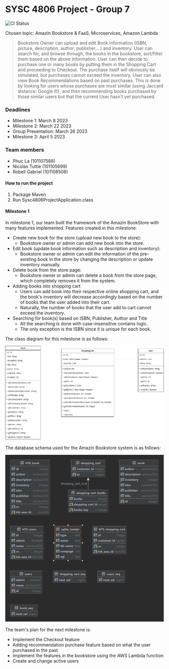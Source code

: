 # SYSC 4806 Project - Group 7


![CI Status](https://github.com/CarletonU-2223-SAV/SYSC4806-Project/actions/workflows/maven.yaml/badge.svg)

Chosen topic: Amazin Bookstore & FaaS, Microservices, Amazon Lambda

> Bookstore Owner can upload and edit Book information (ISBN, picture, description, author, publisher,...) and inventory. 
> User can search for, and browse through, the books in the bookstore, sort/filter them based on the above information. 
> User can then decide to purchase one or many books by putting them in the Shopping Cart and proceeding to Checkout. 
> The purchase itself will obviously be simulated, but purchases cannot exceed the inventory. 
> User can also view Book Recommendations based on past purchases. 
> This is done by looking for users whose purchases are most similar (using Jaccard distance: Google it!), 
> and then recommending books purchased by those similar users but that the current User hasn't yet purchased.

### Deadlines

- Milestone 1: March 8 2023
- Milestone 2: March 22 2023
- Group Presentation: March 26 2023
- Milestone 3: April 5 2023

### Team members
- Phuc La (101107588)
- Nicolas Tuttle (101105699)
- Robell Gabriel (101108508)

#### How to run the project
1. Package Maven
2. Run Sysc4806ProjectApplication.class

#### Milestone 1

In milestone 1, our team built the framework of the Amazin BookStore with many features implemented. Features created in this milestone: 
- Create new book for the store (upload new book to the store):
  - Bookstore owner or admin can add new book into the store.
- Edit book (update book information such as description and inventory):
  - Bookstore owner or admin can edit the information of the pre-existing book in the store by changing the description or update inventory manually.
- Delete book from the store page:
  - Bookstore owner or admin can delete a book from the store page, which completely removes it from the system.
- Adding books into shopping cart
  - Users can add book into their respective online shopping cart, and the book's inventory will decrease accordingly based on the number of books that the user added into their cart.
  - Naturally, the number of books that the user add to cart cannot exceed the inventory.
- Searching for book(s) based on ISBN, Publisher, Author and Title
  - All the searching is done with case-insensitive contains logic.
  - The only exception is the ISBN since it is unique for each book.

The class diagram for this milestone is as follows:

![Class Diagram](doc/class_diagram.png)

The database schema used for the Amazin Bookstore system is as follows:

![Database Schema](doc/database_schema.png)

The team's plan for the next milestone is:
- Implement the Checkout feature
- Adding recommendation purchase feature based on what the user purchased in the past
- Implement the features in the bookstore using the AWS Lambda function
- Create and change active users
